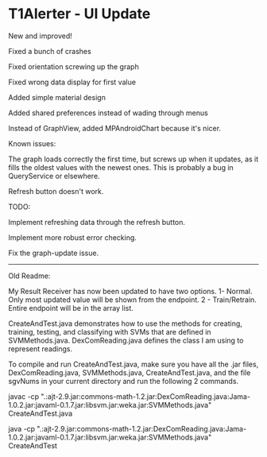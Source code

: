 # T1Alerter - UI Update

New and improved!

Fixed a bunch of crashes

Fixed orientation screwing up the graph

Fixed wrong data display for first value

Added simple material design

Added shared preferences instead of wading through menus

Instead of GraphView, added MPAndroidChart because it's nicer.


Known issues:

The graph loads correctly the first time, but screws up when it updates, as it fills the oldest values with the newest ones. This is probably a bug in QueryService or elsewhere.

Refresh button doesn't work.


TODO:

Implement refreshing data through the refresh button.

Implement more robust error checking.

Fix the graph-update issue.

---

Old Readme:

My Result Receiver has now been updated to have two options. 1- Normal. Only most updated value will be shown from the endpoint. 2 - Train/Retrain. Entire endpoint will be in the array list.

CreateAndTest.java demonstrates how to use the methods for creating, training, testing, and classifying with SVMs that are defined in SVMMethods.java. DexComReading.java defines the class I am using to represent readings.

To compile and run CreateAndTest.java, make sure you have all the .jar files, DexComReading.java, SVMMethods.java, CreateAndTest.java, and the file sgvNums in your current directory and run the following 2 commands.

javac -cp ".:ajt-2.9.jar:commons-math-1.2.jar:DexComReading.java:Jama-1.0.2.jar:javaml-0.1.7.jar:libsvm.jar:weka.jar:SVMMethods.java" CreateAndTest.java

java -cp ".:ajt-2.9.jar:commons-math-1.2.jar:DexComReading.java:Jama-1.0.2.jar:javaml-0.1.7.jar:libsvm.jar:weka.jar:SVMMethods.java" CreateAndTest
